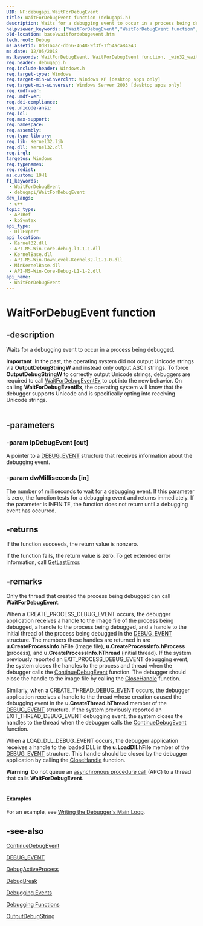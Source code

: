 ```yaml
---
UID: NF:debugapi.WaitForDebugEvent
title: WaitForDebugEvent function (debugapi.h)
description: Waits for a debugging event to occur in a process being debugged. (WaitForDebugEvent)
helpviewer_keywords: ["WaitForDebugEvent","WaitForDebugEvent function","_win32_waitfordebugevent","base.waitfordebugevent","debugapi/WaitForDebugEvent"]
old-location: base\waitfordebugevent.htm
tech.root: Debug
ms.assetid: 0d81a4ac-dd66-4648-9f3f-1f54aca84243
ms.date: 12/05/2018
ms.keywords: WaitForDebugEvent, WaitForDebugEvent function, _win32_waitfordebugevent, base.waitfordebugevent, debugapi/WaitForDebugEvent
req.header: debugapi.h
req.include-header: Windows.h
req.target-type: Windows
req.target-min-winverclnt: Windows XP [desktop apps only]
req.target-min-winversvr: Windows Server 2003 [desktop apps only]
req.kmdf-ver: 
req.umdf-ver: 
req.ddi-compliance: 
req.unicode-ansi: 
req.idl: 
req.max-support: 
req.namespace: 
req.assembly: 
req.type-library: 
req.lib: Kernel32.lib
req.dll: Kernel32.dll
req.irql: 
targetos: Windows
req.typenames: 
req.redist: 
ms.custom: 19H1
f1_keywords:
 - WaitForDebugEvent
 - debugapi/WaitForDebugEvent
dev_langs:
 - c++
topic_type:
 - APIRef
 - kbSyntax
api_type:
 - DllExport
api_location:
 - Kernel32.dll
 - API-MS-Win-Core-debug-l1-1-1.dll
 - KernelBase.dll
 - API-MS-Win-DownLevel-Kernel32-l1-1-0.dll
 - MinKernelBase.dll
 - API-MS-Win-Core-Debug-L1-1-2.dll
api_name:
 - WaitForDebugEvent
---
```


# WaitForDebugEvent function


## -description

Waits for a debugging event to occur in a process being debugged.
<div class="alert"><b>Important</b>  In the past, the operating system did not output Unicode strings via <b>OutputDebugStringW</b> and instead only output ASCII strings. To force <b>OutputDebugStringW</b> to correctly output Unicode strings, debuggers are required to call <a href="/windows/desktop/api/debugapi/nf-debugapi-waitfordebugeventex">WaitForDebugEventEx</a> to opt into the new behavior. On calling <b>WaitForDebugEventEx</b>, the operating system will know that the debugger supports Unicode and is specifically opting into receiving Unicode strings. </div><div> </div>

## -parameters

### -param lpDebugEvent [out]

A pointer to a 
<a href="/windows/desktop/api/minwinbase/ns-minwinbase-debug_event">DEBUG_EVENT</a> structure that receives information about the debugging event.

### -param dwMilliseconds [in]

The number of milliseconds to wait for a debugging event. If this parameter is zero, the function tests for a debugging event and returns immediately. If the parameter is INFINITE, the function does not return until a debugging event has occurred.

## -returns

If the function succeeds, the return value is nonzero.

If the function fails, the return value is zero. To get extended error information, call 
<a href="/windows/desktop/api/errhandlingapi/nf-errhandlingapi-getlasterror">GetLastError</a>.

## -remarks

Only the thread that created the process being debugged can call 
<b>WaitForDebugEvent</b>.

When a CREATE_PROCESS_DEBUG_EVENT occurs, the debugger application receives a handle to the image file of the process being debugged, a handle to the process being debugged, and a handle to the initial thread of the process being debugged in the 
<a href="/windows/desktop/api/minwinbase/ns-minwinbase-debug_event">DEBUG_EVENT</a> structure. The members these handles are returned in are <b>u.CreateProcessInfo.hFile</b> (image file), <b>u.CreateProcessInfo.hProcess</b> (process), and <b>u.CreateProcessInfo.hThread</b> (initial thread). If the system previously reported an EXIT_PROCESS_DEBUG_EVENT debugging event, the system closes the handles to the process and thread when the debugger calls the 
<a href="/windows/desktop/api/debugapi/nf-debugapi-continuedebugevent">ContinueDebugEvent</a> function. The debugger should close the handle to the image file by calling the 
<a href="/windows/desktop/api/handleapi/nf-handleapi-closehandle">CloseHandle</a> function.

Similarly, when a CREATE_THREAD_DEBUG_EVENT occurs, the debugger application receives a handle to the thread whose creation caused the debugging event in the <b>u.CreateThread.hThread</b> member of the 
<a href="/windows/desktop/api/minwinbase/ns-minwinbase-debug_event">DEBUG_EVENT</a> structure. If the system previously reported an EXIT_THREAD_DEBUG_EVENT debugging event, the system closes the handles to the thread when the debugger calls the 
<a href="/windows/desktop/api/debugapi/nf-debugapi-continuedebugevent">ContinueDebugEvent</a> function.

When a LOAD_DLL_DEBUG_EVENT occurs, the debugger application receives a handle to the loaded DLL in the <b>u.LoadDll.hFile</b> member of the 
<a href="/windows/desktop/api/minwinbase/ns-minwinbase-debug_event">DEBUG_EVENT</a> structure. This handle should be closed by the debugger application by calling the 
<a href="/windows/desktop/api/handleapi/nf-handleapi-closehandle">CloseHandle</a> function.

<div class="alert"><b>Warning</b>  Do not queue an 
<a href="/windows/desktop/Sync/asynchronous-procedure-calls">asynchronous procedure call</a> (APC) to a thread that calls 
<b>WaitForDebugEvent</b>.</div>
<div> </div>

#### Examples

For an example, see 
<a href="/windows/desktop/Debug/writing-the-debugger-s-main-loop">Writing the Debugger's Main Loop</a>.

<div class="code"></div>

## -see-also

<a href="/windows/desktop/api/debugapi/nf-debugapi-continuedebugevent">ContinueDebugEvent</a>



<a href="/windows/desktop/api/minwinbase/ns-minwinbase-debug_event">DEBUG_EVENT</a>



<a href="/windows/desktop/api/debugapi/nf-debugapi-debugactiveprocess">DebugActiveProcess</a>



<a href="/windows/desktop/api/debugapi/nf-debugapi-debugbreak">DebugBreak</a>



<a href="/windows/desktop/Debug/debugging-events">Debugging Events</a>



<a href="/windows/desktop/Debug/debugging-functions">Debugging Functions</a>



<a href="/windows/desktop/api/debugapi/nf-debugapi-outputdebugstringw">OutputDebugString</a>
